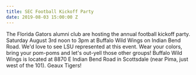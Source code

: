 ```yaml
---
title: SEC Football Kickoff Party
date: 2019-08-03 15:00:00 Z
---
```


The Florida Gators alumni club are hosting the annual football kickoff party. Saturday August 3rd noon to 3pm at Buffalo Wild Wings on Indian Bend Road. We'd love to see LSU represented at this event. Wear your colors, bring your pom-poms and let's out-yell those other groups! Buffalo Wild Wings is located at 8870 E Indian Bend Road in Scottsdale (near Pima, just west of the 101). Geaux Tigers! 